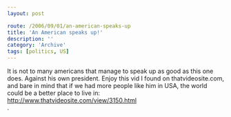 ```yaml
---
layout: post

route: /2006/09/01/an-american-speaks-up
title: 'An American speaks up!'
description: ''
category: 'Archive'
tags: [politics, US]
---
```


It is not to many americans that manage to speak up as good as this one does. Against his own president. Enjoy this vid I found on thatvideosite.com, and bare in mind that if we had more people like him in USA, the world could be a better place to live in:
<a class="ph" target="_blank" rel="noopener noreferrer" href="http://www.thatvideosite.com/view/3150.html">http://www.thatvideosite.com/view/3150.html</a> <br/>.
